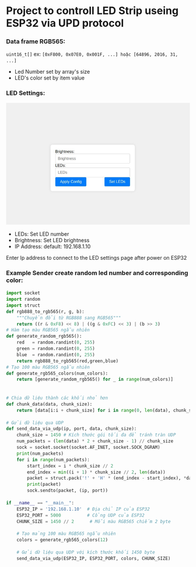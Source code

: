 # Project to controll LED Strip useing ESP32 via UPD protocol
### Data frame RGB565:
`uint16_t[]` ex: `[0xF800, 0x07E0, 0x001F, ...] hoặc [64896, 2016, 31, ...]`

+ Led Number set by array's size
+ LED's color set by item value
### LED Settings:
![](/img/led1.jpg)
- LEDs: Set LED number
- Brightness: Set LED brightness
- IP Address: default: 192.168.1.10

Enter Ip address to connect to the LED settings page after power on ESP32

### Example Sender create random led number and corresponding color:
```python
import socket
import random
import struct
def rgb888_to_rgb565(r, g, b):
    """Chuyển đổi từ RGB888 sang RGB565"""
    return ((r & 0xF8) << 8) | ((g & 0xFC) << 3) | (b >> 3)
# Hàm tạo màu RGB565 ngẫu nhiên
def generate_random_rgb565():
    red   = random.randint(0, 255) 
    green = random.randint(0, 255)  
    blue  = random.randint(0, 255) 
    return rgb888_to_rgb565(red,green,blue)
# Tạo 100 màu RGB565 ngẫu nhiên
def generate_rgb565_colors(num_colors):
    return [generate_random_rgb565() for _ in range(num_colors)]


# Chia dữ liệu thành các khối nhỏ hơn
def chunk_data(data, chunk_size):
    return [data[i:i + chunk_size] for i in range(0, len(data), chunk_size)]

# Gửi dữ liệu qua UDP
def send_data_via_udp(ip, port, data, chunk_size):
    chunk_size = 1450 # Kích thước gói tối đa để tránh tràn UDP
    num_packets = (len(data) * 2 + chunk_size - 1) // chunk_size
    sock = socket.socket(socket.AF_INET, socket.SOCK_DGRAM)
    print(num_packets)
    for i in range(num_packets):
        start_index = i * chunk_size // 2
        end_index = min((i + 1) * chunk_size // 2, len(data))
        packet = struct.pack('!' + 'H' * (end_index - start_index), *data[start_index:end_index])
        print(packet)
        sock.sendto(packet, (ip, port))

if __name__ == "__main__":
    ESP32_IP = '192.168.1.10'  # Địa chỉ IP của ESP32
    ESP32_PORT = 5000          # Cổng UDP của ESP32
    CHUNK_SIZE = 1450 // 2      # Mỗi màu RGB565 chiếm 2 byte

    # Tạo mảng 100 màu RGB565 ngẫu nhiên
    colors = generate_rgb565_colors(12)

    # Gửi dữ liệu qua UDP với kích thước khối 1450 byte
    send_data_via_udp(ESP32_IP, ESP32_PORT, colors, CHUNK_SIZE)
```